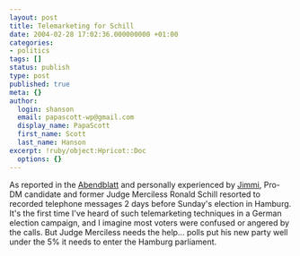 ```yaml
---
layout: post
title: Telemarketing for Schill
date: 2004-02-28 17:02:36.000000000 +01:00
categories:
- politics
tags: []
status: publish
type: post
published: true
meta: {}
author:
  login: shanson
  email: papascott-wp@gmail.com
  display_name: PapaScott
  first_name: Scott
  last_name: Hanson
excerpt: !ruby/object:Hpricot::Doc
  options: {}
---
```

<p>As reported in the <a title="Ronald Schill wirbt mit Telefonanrufen für sich" href="http://www.abendblatt.de/daten/2004/02/28/267589.html">Abendblatt</a> and personally experienced by <a title="Wahl in Hamburg: ProDM" href="http://interferno.org/wahlinhamburg/archiv/001923.html">Jimmi</a>, Pro-DM candidate and former Judge Merciless Ronald Schill resorted to recorded telephone messages 2 days before Sunday's election in Hamburg. It's the first time I've heard of such telemarketing techniques in a German election campaign, and I imagine most voters were confused or angered by the calls.  But Judge Merciless needs the help... polls put his new party well under the 5% it needs to enter the Hamburg parliament.</p>
